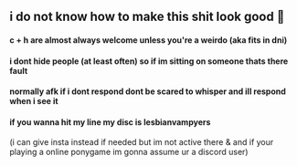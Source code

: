 ## i do not know how to make this shit look good 🙉 
#### c + h are almost always welcome unless you're a weirdo (aka fits in dni)
#### i dont hide people (at least often) so if im sitting on someone thats there fault
#### normally afk if i dont respond dont be scared to whisper and ill respond when i see it
#### if you wanna hit my line my disc is lesbianvampyers
(i can give insta instead if needed but im not active there & and if your playing a online ponygame im gonna assume ur a discord user) 

<!--
**cherryscented/cherryscented** is a ✨ _special_ ✨ repository because its `README.md` (this file) appears on your GitHub profile.

Here are some ideas to get you started:

- 🔭 I’m currently working on ...
- 🌱 I’m currently learning ...
- 👯 I’m looking to collaborate on ...
- 🤔 I’m looking for help with ...
- 💬 Ask me about ...
- 📫 How to reach me: ...
- 😄 Pronouns: ...
- ⚡ Fun fact: ...
-->
